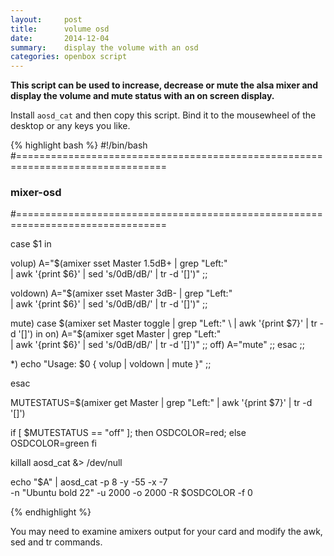 ```yaml
---
layout:     post
title:      volume osd
date:       2014-12-04
summary:    display the volume with an osd
categories: openbox script
---
```


__This script can be used to increase, decrease or mute the alsa mixer 
and display the volume and mute status with an on screen display.__

Install `aosd_cat` and then copy this script. Bind it 
to the mousewheel of the desktop or any keys you like.

{% highlight bash %}
#!/bin/bash
#================================================================================
### mixer-osd
#================================================================================

case $1 in

   volup) A="$(amixer sset Master 1.5dB+ | grep "Left:" \
      | awk '{print $6}' | sed 's/0dB/dB/' | tr -d '[]')" ;;

   voldown) A="$(amixer sset Master 3dB- | grep "Left:" \
      | awk '{print $6}' | sed 's/0dB/dB/' | tr -d '[]')" ;;

   mute)
      case $(amixer set Master toggle | grep "Left:" \
         | awk '{print $7}' | tr -d '[]') in
            on) A="$(amixer sget Master | grep "Left:" \
      | awk '{print $6}' | sed 's/0dB/dB/' | tr -d '[]')" ;;
            off) A="mute" ;;
      esac ;;

   *) echo "Usage: $0 { volup | voldown | mute }" ;;

esac

MUTESTATUS=$(amixer get Master | grep "Left:" | awk '{print $7}' | tr -d '[]')

if [ $MUTESTATUS == "off" ]; then
   OSDCOLOR=red; else
   OSDCOLOR=green
fi

killall aosd_cat &> /dev/null

echo "$A" | aosd_cat -p 8 -y -55 -x -7 \
-n "Ubuntu bold 22" -u 2000 -o 2000 -R $OSDCOLOR -f 0

{% endhighlight %}    

You may need to examine amixers output for your card and modify the 
awk, sed and tr commands.
